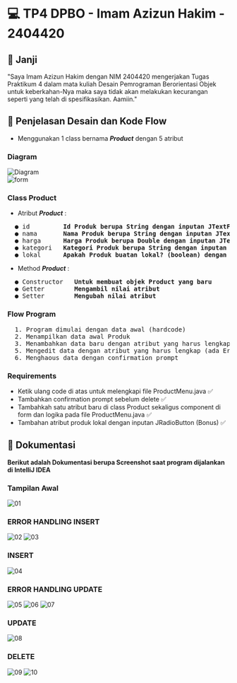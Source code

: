 # 💻 TP4 DPBO - Imam Azizun Hakim - 2404420


## 🤝 Janji
"Saya Imam Azizun Hakim dengan NIM 2404420 mengerjakan Tugas Praktikum 4 dalam mata kuliah Desain Pemrograman Berorientasi Objek untuk keberkahan-Nya maka saya tidak akan melakukan kecurangan seperti yang telah di spesifikasikan. Aamiin."


## 🔀 Penjelasan Desain dan Kode Flow
- Menggunakan 1 class bernama **_Product_** dengan 5 atribut

### Diagram
![Diagram](Diagram.png)  
![form](form.png)  

### Class Product
- Atribut **_Product_** :
<pre>
  ● id         <strong>Id Produk berupa String dengan inputan JTextField</strong>
  ● nama       <strong>Nama Produk berupa String dengan inputan JTextField</strong>
  ● harga      <strong>Harga Produk berupa Double dengan inputan JTextField</strong>
  ● kategori   <strong>Kategori Produk berupa String dengan inputan JComboBox</strong>
  ● lokal      <strong>Apakah Produk buatan lokal? (boolean) dengan inputan JRadioButton</strong>
</pre>
- Method **_Product_** :
<pre>
  ● Constructor   <strong>Untuk membuat objek Product yang baru</strong>
  ● Getter        <strong>Mengambil nilai atribut</strong>
  ● Setter        <strong>Mengubah nilai atribut</strong>
</pre>
  
### Flow Program
<pre>
  1. Program dimulai dengan data awal (hardcode)
  2. Menampilkan data awal Produk
  3. Menambahkan data baru dengan atribut yang harus lengkap (ada Error Handling)
  5. Mengedit data dengan atribut yang harus lengkap (ada Error Handling)
  6. Menghaous data dengan confirmation prompt
</pre>
 
### Requirements
  - Ketik ulang code di atas untuk melengkapi file ProductMenu.java ✅
  - Tambahkan confirmation prompt sebelum delete ✅
  - Tambahkah satu atribut baru di class Product sekaligus component di form dan logika pada file ProductMenu.java ✅
  - Tambahan atribut produk lokal dengan inputan JRadioButton (Bonus) ✅
    
## 📝 Dokumentasi
**Berikut adalah Dokumentasi berupa Screenshot saat program dijalankan di IntelliJ IDEA**

### Tampilan Awal
![01](Dokumentasi/01.png)

### ERROR HANDLING INSERT
![02](Dokumentasi/02.png)
![03](Dokumentasi/03.png)

### INSERT
![04](Dokumentasi/04.png)

### ERROR HANDLING UPDATE
![05](Dokumentasi/05.png)
![06](Dokumentasi/06.png)
![07](Dokumentasi/07.png)

### UPDATE
![08](Dokumentasi/08.png)

### DELETE
![09](Dokumentasi/09.png)
![10](Dokumentasi/10.png)
